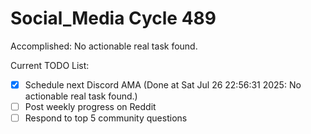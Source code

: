 # Social_Media Cycle 489

Accomplished: No actionable real task found.

Current TODO List:

- [x] Schedule next Discord AMA  (Done at Sat Jul 26 22:56:31 2025: No actionable real task found.)
- [ ] Post weekly progress on Reddit
- [ ] Respond to top 5 community questions